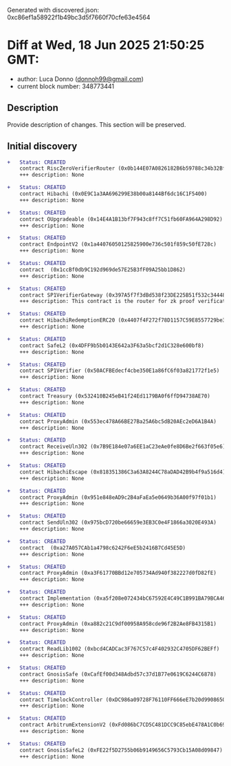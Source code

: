 Generated with discovered.json: 0xc86ef1a58922f1b49bc3d5f7660f70cfe63e4564

# Diff at Wed, 18 Jun 2025 21:50:25 GMT:

- author: Luca Donno (<donnoh99@gmail.com>)
- current block number: 348773441

## Description

Provide description of changes. This section will be preserved.

## Initial discovery

```diff
+   Status: CREATED
    contract RiscZeroVerifierRouter (0x0b144E07A0826182B6b59788c34b32Bfa86Fb711)
    +++ description: None
```

```diff
+   Status: CREATED
    contract Hibachi (0x0E9C1a3AA696299E38b00a8144Bf6dc16C1F5400)
    +++ description: None
```

```diff
+   Status: CREATED
    contract OUpgradeable (0x14E4A1B13bf7F943c8ff7C51fb60FA964A298D92)
    +++ description: None
```

```diff
+   Status: CREATED
    contract EndpointV2 (0x1a44076050125825900e736c501f859c50fE728c)
    +++ description: None
```

```diff
+   Status: CREATED
    contract  (0x1ccBf0db9C192d969de57E25B3fF09A25bb1D862)
    +++ description: None
```

```diff
+   Status: CREATED
    contract SP1VerifierGateway (0x397A5f7f3dBd538f23DE225B51f532c34448dA9B)
    +++ description: This contract is the router for zk proof verification. It stores the mapping between identifiers and the address of onchain verifier contracts, routing each identifier to the corresponding verifier contract.
```

```diff
+   Status: CREATED
    contract HibachiRedemptionERC20 (0x4407f4F272f78D1157C59E8557729be36137158F)
    +++ description: None
```

```diff
+   Status: CREATED
    contract SafeL2 (0x4DFF9b5b0143E642a3F63a5bcf2d1C328e600bf8)
    +++ description: None
```

```diff
+   Status: CREATED
    contract SP1Verifier (0x50ACFBEdecf4cbe350E1a86fC6f03a821772f1e5)
    +++ description: None
```

```diff
+   Status: CREATED
    contract Treasury (0x532410B245eB41f24Ed1179BA0f6ffD94738AE70)
    +++ description: None
```

```diff
+   Status: CREATED
    contract ProxyAdmin (0x553ec478A66BE27Ba25A6bc5dB20AEc2eD6A1B4A)
    +++ description: None
```

```diff
+   Status: CREATED
    contract ReceiveUln302 (0x7B9E184e07a6EE1aC23eAe0fe8D6Be2f663f05e6)
    +++ description: None
```

```diff
+   Status: CREATED
    contract HibachiEscape (0x818351386C3a63A8244C78aDAD42B9b4f9a516d4)
    +++ description: None
```

```diff
+   Status: CREATED
    contract ProxyAdmin (0x951e848eAD9c2B4aFaEa5e0649b36A00f97f01b1)
    +++ description: None
```

```diff
+   Status: CREATED
    contract SendUln302 (0x975bcD720be66659e3EB3C0e4F1866a3020E493A)
    +++ description: None
```

```diff
+   Status: CREATED
    contract  (0xa27A057CAb1a4798c6242F6eE5b2416B7Cd45E5D)
    +++ description: None
```

```diff
+   Status: CREATED
    contract ProxyAdmin (0xa3F61770BBd12e705734Ad940f382227d0fD82fE)
    +++ description: None
```

```diff
+   Status: CREATED
    contract Implementation (0xa5f208e072434bC67592E4C49C1B991BA79BCA46)
    +++ description: None
```

```diff
+   Status: CREATED
    contract ProxyAdmin (0xa882c21C9df00958A958cde96f2B2Ae8FB4315B1)
    +++ description: None
```

```diff
+   Status: CREATED
    contract ReadLib1002 (0xbcd4CADCac3F767C57c4F402932C4705DF62BEFf)
    +++ description: None
```

```diff
+   Status: CREATED
    contract GnosisSafe (0xCafEf00d348Adbd57c37d1B77e0619C6244C6878)
    +++ description: None
```

```diff
+   Status: CREATED
    contract TimelockController (0xDC986a09728F76110FF666eE7b20d99086501d15)
    +++ description: None
```

```diff
+   Status: CREATED
    contract ArbitrumExtensionV2 (0xFd086bC7CD5C481DCC9C85ebE478A1C0b69FCbb9)
    +++ description: None
```

```diff
+   Status: CREATED
    contract GnosisSafeL2 (0xFE22f5D2755b06b9149656C5793Cb15A08d09847)
    +++ description: None
```
